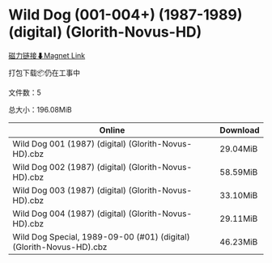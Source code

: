 # Wild Dog (001-004+) (1987-1989) (digital) (Glorith-Novus-HD)

[磁力链接⬇Magnet Link](magnet:?xt=urn:btih:2ed2d707799a7439854a58c57a022cadf7cadfa3&dn=Wild%20Dog%20%28001-004%2B%29%20%281987-1989%29%20%28digital%29%20%28Glorith-Novus-HD%29)

打包下载📦仍在工事中

文件数：5

总大小：196.08MiB

Online | Download
--- | ---
Wild Dog 001 (1987) (digital) (Glorith-Novus-HD).cbz | 29.04MiB
Wild Dog 002 (1987) (digital) (Glorith-Novus-HD).cbz | 58.59MiB
Wild Dog 003 (1987) (digital) (Glorith-Novus-HD).cbz | 33.10MiB
Wild Dog 004 (1987) (digital) (Glorith-Novus-HD).cbz | 29.11MiB
Wild Dog Special, 1989-09-00 (#01) (digital) (Glorith-Novus-HD).cbz | 46.23MiB